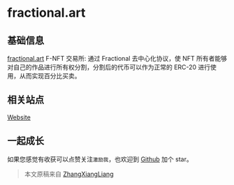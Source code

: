# fractional.art

## 基础信息

[fractional.art](https://fractional.art) F-NFT 交易所: 通过 Fractional 去中心化协议，使 NFT 所有者能够对自己的作品进行所有权分割，分割后的代币可以作为正常的 ERC-20 进行使用，从而实现百分比买卖。

## 相关站点

[Website](https://fractional.art)

## 一起成长

如果您感觉有收获可以点赞关注`激励我`，也欢迎到 [Github](https://github.com/zhangxiangliang/blockchain-101) 加个 star。

> 本文原稿来自 [ZhangXiangLiang](https://github.com/zhangxiangliang)
